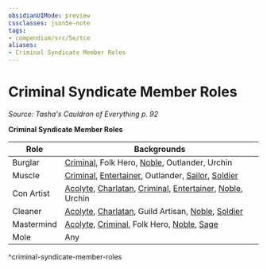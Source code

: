 ```yaml
---
obsidianUIMode: preview
cssclasses: json5e-note
tags:
- compendium/src/5e/tce
aliases:
- Criminal Syndicate Member Roles
---
```

# Criminal Syndicate Member Roles
*Source: Tasha's Cauldron of Everything p. 92* 

**Criminal Syndicate Member Roles**

| Role | Backgrounds |
|------|-------------|
| Burglar | [Criminal](/3-Mechanics/CLI/backgrounds/criminal-xphb.md), Folk Hero, [Noble](/3-Mechanics/CLI/backgrounds/noble-xphb.md), Outlander, Urchin |
| Muscle | [Criminal](/3-Mechanics/CLI/backgrounds/criminal-xphb.md), [Entertainer](/3-Mechanics/CLI/backgrounds/entertainer-xphb.md), Outlander, [Sailor](/3-Mechanics/CLI/backgrounds/sailor-xphb.md), [Soldier](/3-Mechanics/CLI/backgrounds/soldier-xphb.md) |
| Con Artist | [Acolyte](/3-Mechanics/CLI/backgrounds/acolyte-xphb.md), [Charlatan](/3-Mechanics/CLI/backgrounds/charlatan-xphb.md), [Criminal](/3-Mechanics/CLI/backgrounds/criminal-xphb.md), [Entertainer](/3-Mechanics/CLI/backgrounds/entertainer-xphb.md), [Noble](/3-Mechanics/CLI/backgrounds/noble-xphb.md), Urchin |
| Cleaner | [Acolyte](/3-Mechanics/CLI/backgrounds/acolyte-xphb.md), [Charlatan](/3-Mechanics/CLI/backgrounds/charlatan-xphb.md), Guild Artisan, [Noble](/3-Mechanics/CLI/backgrounds/noble-xphb.md), [Soldier](/3-Mechanics/CLI/backgrounds/soldier-xphb.md) |
| Mastermind | [Acolyte](/3-Mechanics/CLI/backgrounds/acolyte-xphb.md), [Criminal](/3-Mechanics/CLI/backgrounds/criminal-xphb.md), Folk Hero, [Noble](/3-Mechanics/CLI/backgrounds/noble-xphb.md), [Sage](/3-Mechanics/CLI/backgrounds/sage-xphb.md) |
| Mole | Any |
^criminal-syndicate-member-roles